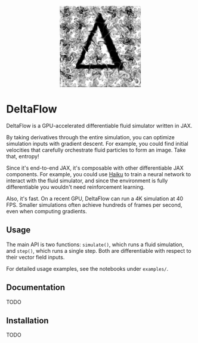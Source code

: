 <p align="center">
  <img src="./resources/delta_fluid.png" />
</p>

# DeltaFlow

DeltaFlow is a GPU-accelerated differentiable fluid simulator written in JAX.

By taking derivatives through the entire simulation, you can optimize simulation inputs with gradient descent. 
For example, you could find initial velocities that carefully orchestrate fluid particles to form an image. 
Take that, entropy!

Since it's end-to-end JAX, it's composable with other differentiable JAX components. 
For example, you could use [Haiku](https://github.com/deepmind/dm-haiku) to train a neural network to interact with the fluid simulator, 
and since the environment is fully differentiable you wouldn't need reinforcement learning. 

Also, it's fast. On a recent GPU, DeltaFlow can run a 4K simulation at 40 FPS. 
Smaller simulations often achieve hundreds of frames per second, even when computing gradients.

## Usage

The main API is two functions: `simulate()`, which runs a fluid simulation, and `step()`, which runs a single step. 
Both are differentiable with respect to their vector field inputs.

For detailed usage examples, see the notebooks under `examples/`.

## Documentation

TODO

## Installation

TODO

